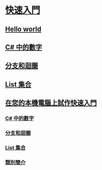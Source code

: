 # [快速入門](index.md)
## [Hello world](hello-world.yml)
## [C# 中的數字](numbers-in-csharp.yml)
## [分支和迴圈](branches-and-loops.yml)
## [List 集合](list-collection.yml)
## [在您的本機電腦上試作快速入門](local-environment.md)
### [C# 中的數字](numbers-in-csharp-local.md)
### [分支和迴圈](branches-and-loops-local.md)
### [List 集合](arrays-and-collections.md)
### [類別簡介](introduction-to-classes.md)
